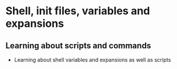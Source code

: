 # Shell, init files, variables and expansions

## Learning about scripts and commands

* Learning about shell variables and expansions as well as scripts 
